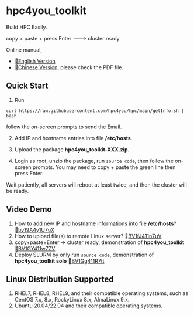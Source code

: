 # hpc4you_toolkit
Build HPC Easily. 

copy + paste + press Enter ---> cluster ready

Online manual, 
- 🔗[English Version](https://hpc4you.github.io)
- 🔗[Chinese Version](https://gitee.com/hpc4you/hpc), please check the PDF file. 

## Quick Start
1. Run 
```
curl https://raw.githubusercontent.com/hpc4you/hpc/main/getInfo.sh | bash
```
follow the on-screen prompts to send the Email.

2. Add IP and hostname entries into file **/etc/hosts**. 
 
3. Upload the package **hpc4you_toolkit-XXX.zip**.

4. Login as root, unzip the package, run `source code`, then follow the on-screen prompts. You may need to copy + paste the green line then press Enter.

Wait patiently, all servers will reboot at least twice, and then the cluster will be ready. 

## Video Demo
1. How to add new IP and hostname informations into file **/etc/hosts**? 🔗[bv19A4y1U7uX](https://www.bilibili.com/video/bv19A4y1U7uX)
2. How to upload file(s) to remote Linux server? 🔗[BV1fJ411n7uV](https://www.bilibili.com/video/BV1fJ411n7uV)
3. copy+paste+Enter -> cluster ready, demonstration of **hpc4you_toolkit** 🔗[BV1GY411w7ZV](https://www.bilibili.com/video/BV1GY411w7ZV)
4. Deploy SLURM by only run `source code`, demonstration of **hpc4you_toolkit solo** 🔗[BV1Gg411R7tt](https://www.bilibili.com/video/BV1Gg411R7tt)

## Linux Distribution Supported
1. RHEL7, RHEL8, RHEL9, and their compatible operating systems, such as CentOS 7.x, 8.x, RockyLinux 8.x, AlmaLinux 9.x. 
2. Ubuntu 20.04/22.04 and their compatible operating systems. 
